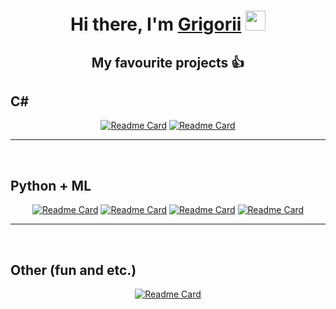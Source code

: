 <div align="center">
  <h1>Hi there, I'm <a href="https://t.me/Grinik767" target="_blank">Grigorii</a> 
  <img src="https://github.com/blackcater/blackcater/raw/main/images/Hi.gif" height="32"/></h1>
  <h2>My favourite projects 👍</h2>
</div>
<div>
  
  <h2>C#</h2>
  <div align="center">
    
  [![Readme Card](https://github-readme-stats.vercel.app/api/pin/?username=Grinik767&repo=fi.Journal-Backend&theme=tokyonight)](https://github.com/Grinik767/fi.Journal-Backend)
  [![Readme Card](https://github-readme-stats.vercel.app/api/pin/?username=RevaVlad&repo=UnityGame&theme=tokyonight)](https://github.com/RevaVlad/UnityGame)
  </div>
  <hr>
  <br>
  
  <h2>Python + ML</h2>
  <div align="center">
    
  [![Readme Card](https://github-readme-stats.vercel.app/api/pin/?username=Grinik767&repo=Kit&theme=tokyonight)](https://github.com/Grinik767/Kit)
  [![Readme Card](https://github-readme-stats.vercel.app/api/pin/?username=DesMonNt&repo=search-engine&theme=tokyonight)](https://github.com/DesMonNt/search-engine)
  [![Readme Card](https://github-readme-stats.vercel.app/api/pin/?username=Grinik767&repo=Clouds&theme=tokyonight)](https://github.com/Grinik767/Clouds)
  [![Readme Card](https://github-readme-stats.vercel.app/api/pin/?username=Grinik767&repo=gazik&theme=tokyonight)](https://github.com/Grinik767/gazik)
  </div>
  <hr>
  <br>

  <h2>Other (fun and etc.)</h2>
  <div align="center">
    
  [![Readme Card](https://github-readme-stats.vercel.app/api/pin/?username=Grinik767&repo=2048-on-Jack&theme=tokyonight)](https://github.com/Grinik767/2048-on-Jack)
  </div>
  
</div>
 
